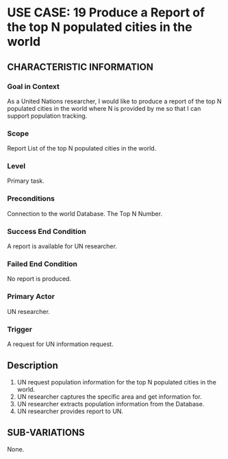 # USE CASE: 19 Produce a Report of the top N populated cities in the world

## CHARACTERISTIC INFORMATION

### Goal in Context

As a United Nations researcher, I would like to produce a report of the top N populated cities in the world where N is provided by me so that I can support population tracking.

### Scope

Report List of the top N populated cities in the world.

### Level

Primary task.

### Preconditions

Connection to the world Database.
The Top N Number.

### Success End Condition

A report is available for UN researcher.

### Failed End Condition

No report is produced.

### Primary Actor

UN researcher.

### Trigger

A request for UN information request.

## Description

1. UN request population information for the top N populated cities in the world.
2. UN researcher captures the specific area and get information for.
3. UN researcher extracts population information from the Database.
4. UN researcher provides report to UN.

## SUB-VARIATIONS

None.
